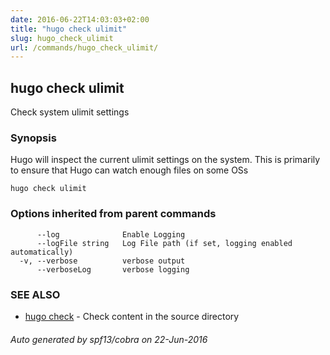 ```yaml
---
date: 2016-06-22T14:03:03+02:00
title: "hugo check ulimit"
slug: hugo_check_ulimit
url: /commands/hugo_check_ulimit/
---
```

## hugo check ulimit

Check system ulimit settings

### Synopsis


Hugo will inspect the current ulimit settings on the system.
This is primarily to ensure that Hugo can watch enough files on some OSs

```
hugo check ulimit
```

### Options inherited from parent commands

```
      --log              Enable Logging
      --logFile string   Log File path (if set, logging enabled automatically)
  -v, --verbose          verbose output
      --verboseLog       verbose logging
```

### SEE ALSO
* [hugo check](/commands/hugo_check/)	 - Check content in the source directory

###### Auto generated by spf13/cobra on 22-Jun-2016
